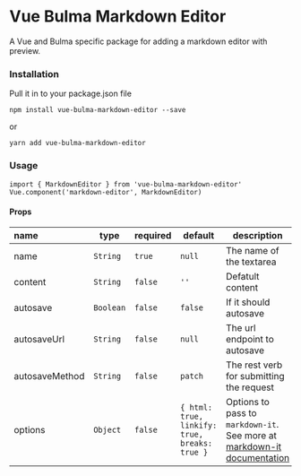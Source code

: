 # Vue Bulma Markdown Editor
A Vue and Bulma specific package for adding a markdown editor with preview.

### Installation
Pull it in to your package.json file

```
npm install vue-bulma-markdown-editor --save
```

or

```
yarn add vue-bulma-markdown-editor
```

### Usage
```
import { MarkdownEditor } from 'vue-bulma-markdown-editor'
Vue.component('markdown-editor', MarkdownEditor)
```

#### Props
| name | type | required | default | description |
| :--- | ---- | ---------| ------- | ----------- |
| name | `String` | `true` | `null` | The name of the textarea |
| content | `String` | `false` | `''` | Defatult content |
| autosave | `Boolean` | `false` | `false` | If it should autosave |
| autosaveUrl | `String` | `false` | `null` | The url endpoint to autosave |
| autosaveMethod | `String` | `false` | `patch` | The rest verb for submitting the request |
| options | `Object` | `false` | `{ html: true, linkify: true, breaks: true }` | Options to pass to `markdown-it`. See more at [markdown-it documentation](https://github.com/markdown-it/markdown-it)

